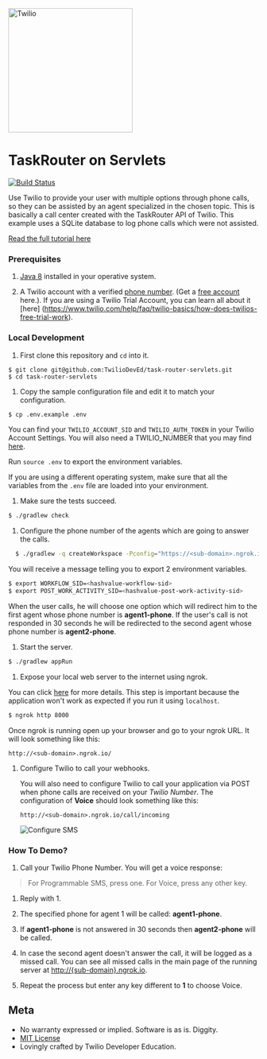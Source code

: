 <a href="https://www.twilio.com">
  <img src="https://static0.twilio.com/marketing/bundles/marketing/img/logos/wordmark-red.svg" alt="Twilio" width="250" />
</a>

# TaskRouter on Servlets

[![Build Status](https://travis-ci.org/TwilioDevEd/task-router-servlets.svg?branch=master)](https://travis-ci.org/TwilioDevEd/task-router-servlets)

Use Twilio to provide your user with multiple options through phone calls, so
they can be assisted by an agent specialized in the chosen topic. This is
basically a call center created with the TaskRouter API of Twilio. This example
uses a SQLite database to log phone calls which were not assisted.

[Read the full tutorial here](//www.twilio.com/docs/tutorials/walkthrough/task-router/java/servlets)

### Prerequisites

1. [Java 8](http://www.oracle.com/technetwork/java/javase/downloads/jdk8-downloads-2133151.html)
   installed in your operative system.

1. A Twilio account with a verified [phone number][twilio-phone-number].
   (Get a [free account](//www.twilio.com/try-twilio?utm_campaign=tutorials&utm_medium=readme)
   here.). If you are using a Twilio Trial Account, you can learn all about it [here]
   (https://www.twilio.com/help/faq/twilio-basics/how-does-twilios-free-trial-work).

### Local Development

1. First clone this repository and `cd` into it.

  ```
  $ git clone git@github.com:TwilioDevEd/task-router-servlets.git
  $ cd task-router-servlets
  ```

1. Copy the sample configuration file and edit it to match your configuration.

  ```bash
  $ cp .env.example .env
  ```

  You can find your `TWILIO_ACCOUNT_SID` and `TWILIO_AUTH_TOKEN` in your
  Twilio Account Settings. You will also need a TWILIO_NUMBER that you
  may find [here][twilio-phone-number].

  Run `source .env` to export the environment variables.

  If you are using a different operating system, make sure that all the
  variables from the `.env` file are loaded into your environment.

1. Make sure the tests succeed.

  ```bash
  $ ./gradlew check
  ```

1. Configure the phone number of the agents which are going to answer the calls.

  ```bash
    $ ./gradlew -q createWorkspace -Pconfig="https://<sub-domain>.ngrok.io <agent1-phone> <agent2-phone>"
  ```

  You will receive a message telling you to export 2 environment variables.

  ```bash
  $ export WORKFLOW_SID=<hashvalue-workflow-sid>
  $ export POST_WORK_ACTIVITY_SID=<hashvalue-post-work-activity-sid>
  ```

  When the user calls, he will choose one option which will redirect him to
  the first agent whose phone number is __agent1-phone__. If the user's call
  is not responded in 30 seconds he will be redirected to the second agent whose
  phone number is __agent2-phone__.

1. Start the server.

  ```bash
  $ ./gradlew appRun
  ```

1. Expose your local web server to the internet using ngrok.

  You can click [here](https://www.twilio.com/blog/2015/09/6-awesome-reasons-to-use-ngrok-when-testing-webhooks.html)
  for more details. This step is important because the application won't
  work as expected if you run it using `localhost`.

  ```bash
  $ ngrok http 8000
  ```

  Once ngrok is running open up your browser and go to your ngrok URL. It will look something like this:

  `http://<sub-domain>.ngrok.io/`

1. Configure Twilio to call your webhooks.

   You will also need to configure Twilio to call your application via POST when
   phone calls are received on your _Twilio Number_. The configuration of
   **Voice** should look something like this:

   ```
   http://<sub-domain>.ngrok.io/call/incoming
   ```

   ![Configure SMS](http://howtodocs.s3.amazonaws.com/twilio-number-config-all-med.gif)

### How To Demo?

1. Call your Twilio Phone Number. You will get a voice response:

  > For Programmable SMS, press one.
  For Voice, press any other key.

1. Reply with 1.

1. The specified phone for agent 1 will be called:  __agent1-phone__.

1. If __agent1-phone__ is not answered in 30 seconds then __agent2-phone__ will
  be called.

1. In case the second agent doesn't answer the call, it will be logged as a
  missed call. You can see all missed calls in the main page of the running
  server at [http://{sub-domain}.ngrok.io](//localhost:8000).
  
1. Repeat the process but enter any key different to __1__ to choose Voice.

 [twilio-phone-number]: https://www.twilio.com/console/phone-numbers/incoming

 ## Meta

 * No warranty expressed or implied. Software is as is. Diggity.
 * [MIT License](http://www.opensource.org/licenses/mit-license.html)
 * Lovingly crafted by Twilio Developer Education.
